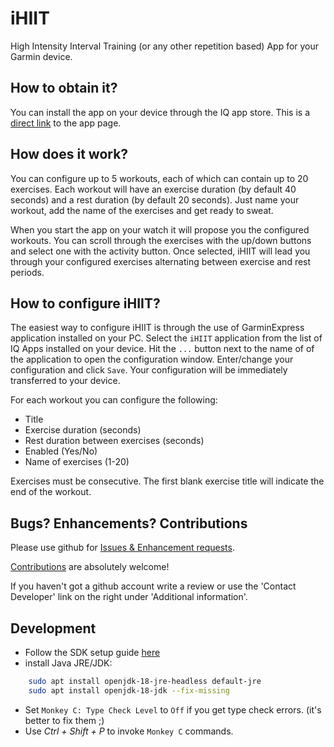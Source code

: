 # iHIIT

High Intensity Interval Training (or any other repetition based) App for your Garmin device.

## How to obtain it?

You can install the app on your device through the IQ app store. This is a [direct link](https://apps.garmin.com/en-US/apps/bc02f0f2-9d7d-4476-8aaf-ef99f2e78c33) to the app page.

## How does it work?

You can configure up to 5 workouts, each of which can contain up to 20 exercises. Each workout will have an exercise duration (by default 40 seconds) and a rest duration (by default 20 seconds). Just name your workout, add the name of the exercises and get ready to sweat.

When you start the app on your watch it will propose you the configured workouts. You can scroll through the exercises with the up/down buttons and select one with the activity button. Once selected, iHIIT will lead you through your configured exercises alternating between exercise and rest periods.

## How to configure iHIIT?

The easiest way to configure iHIIT is through the use of GarminExpress application installed on your PC. Select the `iHIIT` application from the list of IQ Apps installed on your device. Hit the `...` button next to the name of of the application to open the configuration window. Enter/change your configuration and click `Save`. Your configuration will be immediately transferred to your device.

For each workout you can configure the following:

- Title
- Exercise duration (seconds)
- Rest duration between exercises (seconds)
- Enabled (Yes/No)
- Name of exercises (1-20)

Exercises must be consecutive. The first blank exercise title will indicate the end of the workout.

## Bugs? Enhancements? Contributions

Please use github for [Issues & Enhancement requests](https://github.com/adamjakab/iHIIT/issues).

[Contributions](https://github.com/adamjakab/iHIIT) are absolutely welcome!

If you haven't got a github account write a review or use the 'Contact Developer' link on the right under 'Additional information'.

## Development

- Follow the SDK setup guide [here](https://developer.garmin.com/connect-iq/sdk/)
- install Java JRE/JDK:

```bash
    sudo apt install openjdk-18-jre-headless default-jre
    sudo apt install openjdk-18-jdk --fix-missing
```

- Set `Monkey C: Type Check Level` to `Off` if you get type check errors. (it's better to fix them ;)
- Use _Ctrl + Shift + P_ to invoke `Monkey C` commands.
